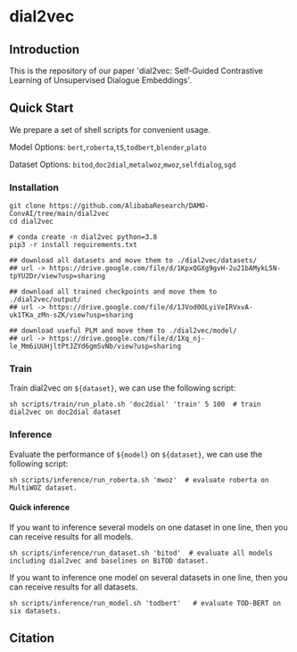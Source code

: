 # dial2vec

## Introduction
This is the repository of our paper 'dial2vec: Self-Guided Contrastive Learning of Unsupervised Dialogue Embeddings'.

## Quick Start
We prepare a set of shell scripts for convenient usage.

Model Options: `bert`,`roberta`,`t5`,`todbert`,`blender`,`plato`

Dataset Options: `bitod`,`doc2dial`,`metalwoz`,`mwoz`,`selfdialog`,`sgd`

### Installation
```shell
git clone https://github.com/AlibabaResearch/DAMO-ConvAI/tree/main/dial2vec
cd dial2vec

# conda create -n dial2vec python=3.8
pip3 -r install requirements.txt

## download all datasets and move them to ./dial2vec/datasets/
## url -> https://drive.google.com/file/d/1KpxQGXg9gvH-2u21bAMykL5N-tpYU2Dr/view?usp=sharing

## download all trained checkpoints and move them to ./dial2vec/output/
## url -> https://drive.google.com/file/d/1JVod0OLyiVeIRVxvA-uk1TKa_zMn-sZK/view?usp=sharing

## download useful PLM and move them to ./dial2vec/model/
## url -> https://drive.google.com/file/d/1Xq_nj-le_Mm6iUUHjltPtJZYd6gmSvNb/view?usp=sharing
```

### Train
Train dial2vec on `${dataset}`, we can use the following script:

```shell
sh scripts/train/run_plato.sh 'doc2dial' 'train' 5 100  # train dial2vec on doc2dial dataset
```

### Inference
Evaluate the performance of `${model}` on `${dataset}`, we can use the following script:

```shell
sh scripts/inference/run_roberta.sh 'mwoz'  # evaluate roberta on MultiWOZ dataset.
```

#### Quick inference
If you want to inference several models on one dataset in one line, then you can receive results for all models.

```shell
sh scripts/inference/run_dataset.sh 'bitod'  # evaluate all models including dial2vec and baselines on BiTOD dataset.
```

If you want to inference one model on several datasets in one line, then you can receive results for all datasets.

```shell
sh scripts/inference/run_model.sh 'todbert'   # evaluate TOD-BERT on six datasets.
```

## Citation
